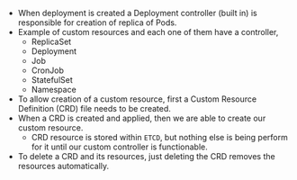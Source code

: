 - When deployment is created a Deployment controller (built in) is responsible for creation of replica of Pods.
- Example of custom resources and each one of them have a controller,
	- ReplicaSet
	- Deployment
	- Job
	- CronJob 
	- StatefulSet 
	- Namespace 
- To allow creation of a custom resource, first a Custom Resource Definition (CRD) file needs to be created.
- When a CRD is created and applied, then we are able to create our custom resource.
	- CRD resource is stored within `ETCD`, but nothing else is being perform for it until our custom controller is functionable.
- To delete a CRD and its resources, just deleting the CRD removes the resources automatically.